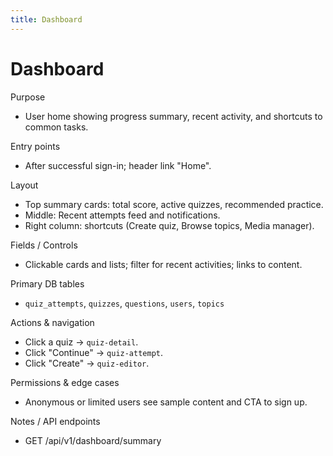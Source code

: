 ```yaml
---
title: Dashboard
---
```


# Dashboard

Purpose
- User home showing progress summary, recent activity, and shortcuts to common tasks.

Entry points
- After successful sign-in; header link "Home".

Layout
- Top summary cards: total score, active quizzes, recommended practice.
- Middle: Recent attempts feed and notifications.
- Right column: shortcuts (Create quiz, Browse topics, Media manager).

Fields / Controls
- Clickable cards and lists; filter for recent activities; links to content.

Primary DB tables
- `quiz_attempts`, `quizzes`, `questions`, `users`, `topics`

Actions & navigation
- Click a quiz -> `quiz-detail`.
- Click "Continue" -> `quiz-attempt`.
- Click "Create" -> `quiz-editor`.

Permissions & edge cases
- Anonymous or limited users see sample content and CTA to sign up.

Notes / API endpoints
- GET /api/v1/dashboard/summary
